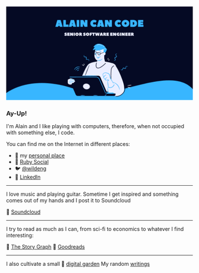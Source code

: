 [![Alain Can Code](https://github.com/wildeng/wildeng/blob/main/Alain_Can_Code_General.png?raw=true)](https://alainmauri.eu)

<!--
**wildeng/wildeng** is a ✨ _special_ ✨ repository because its `README.md` (this file) appears on your GitHub profile.

Here are some ideas to get you started:

- 🔭 I’m currently working on ...
- 🌱 I’m currently learning ...
- 👯 I’m looking to collaborate on ...
- 🤔 I’m looking for help with ...
- 💬 Ask me about ...
- 📫 How to reach me: ...
- 😄 Pronouns: ...
- ⚡ Fun fact: ...
-->
### Ay-Up!

I'm Alain and I like playing with computers, therefore, when not occupied with something else, I code.

You can find me on the Internet in different places:

* :rocket: my [personal place](https://alainmauri.eu)
* :elephant:  [Ruby Social](https://ruby.social/@wildeng) 
* :bird: [@wildeng](https://twitter.com/wildeng)
* :construction_worker: [LinkedIn](https://www.linkedin.com/in/alainmauri/)

---

I love music and playing guitar. Sometime I get inspired and something comes out of my hands and I post it to Soundcloud

🎸 [Soundcloud](https://soundcloud.com/user-642439546)

---

I try to read as much as I can, from sci-fi to economics to whatever I find interesting:

📖 [The Story Graph](https://app.thestorygraph.com/profile/wildeng)
📖 [Goodreads](https://www.goodreads.com/user/show/18166031-alain-mauri)

---
I also cultivate a small 🏡 [digital garden](https://alainmauri.eu/digital_garden)
My random [writings](https://alainmauri.eu/blog/)
